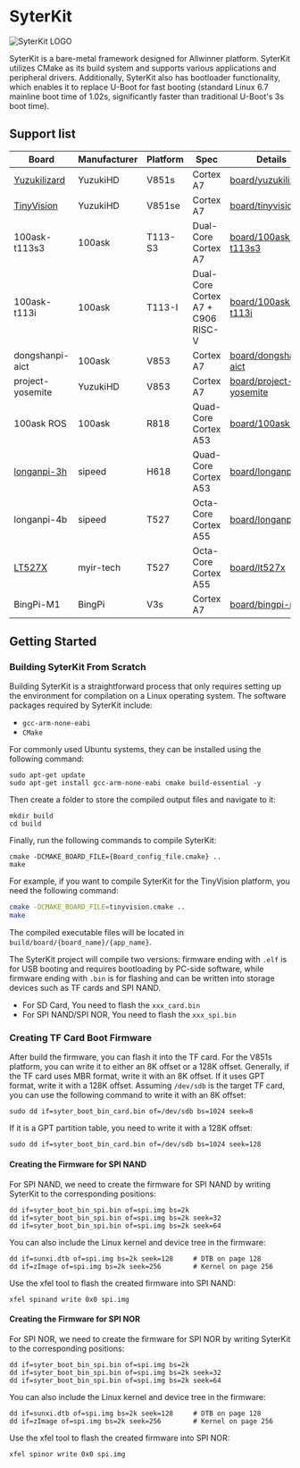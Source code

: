 # SyterKit

![SyterKit LOGO](https://github.com/YuzukiHD/SyterKit/assets/12003087/c2d910b3-0483-4276-a52a-d7b90ccc84f0)


SyterKit is a bare-metal framework designed for Allwinner platform. SyterKit utilizes CMake as its build system and supports various applications and peripheral drivers. Additionally, SyterKit also has bootloader functionality, which enables it to replace U-Boot for fast booting (standard Linux 6.7 mainline boot time of 1.02s, significantly faster than traditional U-Boot's 3s boot time).

## Support list

| Board                                                        | Manufacturer | Platform | Spec                              | Details                                        | Config                  |
| ------------------------------------------------------------ | ------------ | -------- | --------------------------------- | ---------------------------------------------- | ----------------------- |
| [Yuzukilizard](https://github.com/YuzukiHD/Yuzukilizard)     | YuzukiHD     | V851s    | Cortex A7                         | [board/yuzukilizard](board/yuzukilizard)       | `yuzukilizard.cmake`    |
| [TinyVision](https://github.com/YuzukiHD/TinyVision)         | YuzukiHD     | V851se   | Cortex A7                         | [board/tinyvision](board/tinyvision)           | `tinyvision.cmake`      |
| 100ask-t113s3                                                | 100ask       | T113-S3  | Dual-Core Cortex A7               | [board/100ask-t113s3](board/100ask-t113s3)     | `100ask-t113s3.cmake`   |
| 100ask-t113i                                                 | 100ask       | T113-I   | Dual-Core Cortex A7 + C906 RISC-V | [board/100ask-t113i](board/100ask-t113i)       | `100ask-t113i.cmake`    |
| dongshanpi-aict                                              | 100ask       | V853     | Cortex A7                         | [board/dongshanpi-aict](board/dongshanpi-aict) | `dongshanpi-aict.cmake` |
| project-yosemite                                             | YuzukiHD     | V853     | Cortex A7                         | [board/project-yosemite](board/project-yosemite) | `project-yosemite.cmake` |
| 100ask ROS                                                   | 100ask       | R818     | Quad-Core Cortex A53              | [board/100ask-ros](board/100ask-ros)           | `100ask-ros.cmake`      |
| [longanpi-3h](https://wiki.sipeed.com/hardware/zh/longan/H618/lpi3h/1_intro.html) | sipeed       | H618     | Quad-Core Cortex A53              | [board/longanpi-3h](board/longanpi-3h)         | `longanpi-3h.cmake`     |
| longanpi-4b                                                  | sipeed       | T527     | Octa-Core Cortex A55              | [board/longanpi-4b](board/longanpi-4b)         | `longanpi-4b.cmake`     |
| [LT527X](https://www.myir.cn/shows/134/70.html)              | myir-tech    | T527 | Octa-Core Cortex A55 | [board/lt527x](board/lt527x) | `lt527x.cmake` |
| BingPi-M1                                                    | BingPi       | V3s      | Cortex A7                         | [board/bingpi-m1](board/bingpi-m1)             | `bingpi-m1.cmake`       |

## Getting Started

### Building SyterKit From Scratch

Building SyterKit is a straightforward process that only requires setting up the environment for compilation on a Linux operating system. The software packages required by SyterKit include:

- `gcc-arm-none-eabi`
- `CMake`

For commonly used Ubuntu systems, they can be installed using the following command:

```shell
sudo apt-get update
sudo apt-get install gcc-arm-none-eabi cmake build-essential -y
```

Then create a folder to store the compiled output files and navigate to it:

```shell
mkdir build
cd build
```

Finally, run the following commands to compile SyterKit:

```shell
cmake -DCMAKE_BOARD_FILE={Board_config_file.cmake} ..
make
```

For example, if you want to compile SyterKit for the TinyVision platform, you need the following command:

```bash
cmake -DCMAKE_BOARD_FILE=tinyvision.cmake ..
make
```

The compiled executable files will be located in `build/board/{board_name}/{app_name}`.

The SyterKit project will compile two versions: firmware ending with `.elf` is for USB booting and requires bootloading by PC-side software, while firmware ending with `.bin` is for flashing and can be written into storage devices such as TF cards and SPI NAND.

- For SD Card, You need to flash the `xxx_card.bin`
- For SPI NAND/SPI NOR, You need to flash the `xxx_spi.bin`

### Creating TF Card Boot Firmware

After build the firmware, you can flash it into the TF card. For the V851s platform, you can write it to either an 8K offset or a 128K offset. Generally, if the TF card uses MBR format, write it with an 8K offset. If it uses GPT format, write it with a 128K offset. Assuming `/dev/sdb` is the target TF card, you can use the following command to write it with an 8K offset:

```shell
sudo dd if=syter_boot_bin_card.bin of=/dev/sdb bs=1024 seek=8
```

If it is a GPT partition table, you need to write it with a 128K offset:

```shell
sudo dd if=syter_boot_bin_card.bin of=/dev/sdb bs=1024 seek=128
```

#### Creating the Firmware for SPI NAND

For SPI NAND, we need to create the firmware for SPI NAND by writing SyterKit to the corresponding positions:

```shell
dd if=syter_boot_bin_spi.bin of=spi.img bs=2k
dd if=syter_boot_bin_spi.bin of=spi.img bs=2k seek=32
dd if=syter_boot_bin_spi.bin of=spi.img bs=2k seek=64
```

You can also include the Linux kernel and device tree in the firmware:

```shell
dd if=sunxi.dtb of=spi.img bs=2k seek=128     # DTB on page 128
dd if=zImage of=spi.img bs=2k seek=256        # Kernel on page 256
```

Use the xfel tool to flash the created firmware into SPI NAND:

```shell
xfel spinand write 0x0 spi.img
```

#### Creating the Firmware for SPI NOR

For SPI NOR, we need to create the firmware for SPI NOR by writing SyterKit to the corresponding positions:

```shell
dd if=syter_boot_bin_spi.bin of=spi.img bs=2k
dd if=syter_boot_bin_spi.bin of=spi.img bs=2k seek=32
dd if=syter_boot_bin_spi.bin of=spi.img bs=2k seek=64
```

You can also include the Linux kernel and device tree in the firmware:

```shell
dd if=sunxi.dtb of=spi.img bs=2k seek=128     # DTB on page 128
dd if=zImage of=spi.img bs=2k seek=256        # Kernel on page 256
```

Use the xfel tool to flash the created firmware into SPI NOR:

```shell
xfel spinor write 0x0 spi.img
```
